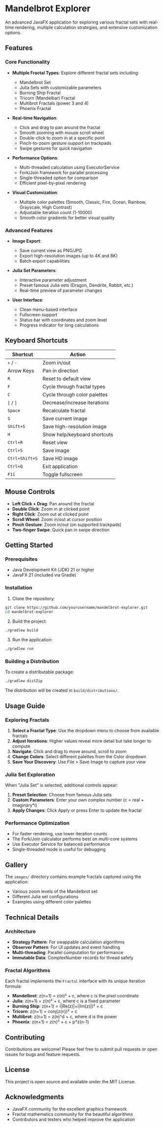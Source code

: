 # Mandelbrot Explorer

An advanced JavaFX application for exploring various fractal sets with real-time rendering, multiple calculation strategies, and extensive customization options.

## Features

### Core Functionality

- **Multiple Fractal Types**: Explore different fractal sets including:
  - Mandelbrot Set
  - Julia Sets with customizable parameters
  - Burning Ship Fractal
  - Tricorn (Mandelbar) Fractal
  - Multibrot Fractals (power 3 and 4)
  - Phoenix Fractal

- **Real-time Navigation**:
  - Click and drag to pan around the fractal
  - Smooth zooming with mouse scroll wheel
  - Double-click to zoom in at a specific point
  - Pinch-to-zoom gesture support on trackpads
  - Swipe gestures for quick navigation

- **Performance Options**:
  - Multi-threaded calculation using ExecutorService
  - Fork/Join framework for parallel processing
  - Single-threaded option for comparison
  - Efficient pixel-by-pixel rendering

- **Visual Customization**:
  - Multiple color palettes (Smooth, Classic, Fire, Ocean, Rainbow, Grayscale, High Contrast)
  - Adjustable iteration count (1-10000)
  - Smooth color gradients for better visual quality

### Advanced Features

- **Image Export**:
  - Save current view as PNG/JPG
  - Export high-resolution images (up to 4K and 8K)
  - Batch export capabilities

- **Julia Set Parameters**:
  - Interactive parameter adjustment
  - Preset famous Julia sets (Dragon, Dendrite, Rabbit, etc.)
  - Real-time preview of parameter changes

- **User Interface**:
  - Clean menu-based interface
  - Fullscreen support
  - Status bar with coordinates and zoom level
  - Progress indicator for long calculations

## Keyboard Shortcuts

| Shortcut | Action |
|----------|--------|
| `+` / `-` | Zoom in/out |
| Arrow Keys | Pan in direction |
| `R` | Reset to default view |
| `F` | Cycle through fractal types |
| `C` | Cycle through color palettes |
| `[` / `]` | Decrease/increase iterations |
| `Space` | Recalculate fractal |
| `S` | Save current image |
| `Shift+S` | Save high-resolution image |
| `H` | Show help/keyboard shortcuts |
| `Ctrl+R` | Reset view |
| `Ctrl+S` | Save image |
| `Ctrl+Shift+S` | Save HD image |
| `Ctrl+Q` | Exit application |
| `F11` | Toggle fullscreen |

## Mouse Controls

- **Left Click + Drag**: Pan around the fractal
- **Double Click**: Zoom in at clicked point
- **Right Click**: Zoom out at clicked point
- **Scroll Wheel**: Zoom in/out at cursor position
- **Pinch Gesture**: Zoom in/out (on supported trackpads)
- **Two-finger Swipe**: Quick pan in swipe direction

## Getting Started

### Prerequisites

- Java Development Kit (JDK) 21 or higher
- JavaFX 21 (included via Gradle)

### Installation

1. Clone the repository:
```bash
git clone https://github.com/yourusername/mandelbrot-explorer.git
cd mandelbrot-explorer
```

2. Build the project:
```bash
./gradlew build
```

3. Run the application:
```bash
./gradlew run
```

### Building a Distribution

To create a distributable package:

```bash
./gradlew distZip
```

The distribution will be created in `build/distributions/`.

## Usage Guide

### Exploring Fractals

1. **Select a Fractal Type**: Use the dropdown menu to choose from available fractals
2. **Adjust Iterations**: Higher values reveal more detail but take longer to compute
3. **Navigate**: Click and drag to move around, scroll to zoom
4. **Change Colors**: Select different palettes from the Color dropdown
5. **Save Your Discovery**: Use File > Save Image to capture your view

### Julia Set Exploration

When "Julia Set" is selected, additional controls appear:

1. **Preset Selection**: Choose from famous Julia sets
2. **Custom Parameters**: Enter your own complex number (c = real + imaginary*i)
3. **Apply Changes**: Click Apply or press Enter to update the fractal

### Performance Optimization

- For faster rendering, use lower iteration counts
- The Fork/Join calculator performs best on multi-core systems
- Use Executor Service for balanced performance
- Single-threaded mode is useful for debugging

## Gallery

The `images/` directory contains example fractals captured using the application:

- Various zoom levels of the Mandelbrot set
- Different Julia set configurations
- Examples using different color palettes

## Technical Details

### Architecture

- **Strategy Pattern**: For swappable calculation algorithms
- **Observer Pattern**: For UI updates and event handling
- **Multi-threading**: Parallel computation for performance
- **Immutable Data**: ComplexNumber records for thread safety

### Fractal Algorithms

Each fractal implements the `Fractal` interface with its unique iteration formula:

- **Mandelbrot**: z(n+1) = z(n)² + c, where c is the pixel coordinate
- **Julia**: z(n+1) = z(n)² + c, where c is a fixed parameter
- **Burning Ship**: z(n+1) = (|Re(z)|+i|Im(z)|)² + c
- **Tricorn**: z(n+1) = conj(z(n))² + c
- **Multibrot**: z(n+1) = z(n)^d + c, where d is the power
- **Phoenix**: z(n+1) = z(n)² + c + p*z(n-1)

## Contributing

Contributions are welcome! Please feel free to submit pull requests or open issues for bugs and feature requests.

## License

This project is open source and available under the MIT License.

## Acknowledgments

- JavaFX community for the excellent graphics framework
- Fractal mathematics community for the beautiful algorithms
- Contributors and testers who helped improve the application